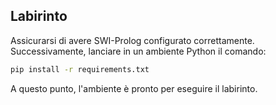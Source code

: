 ## Labirinto

Assicurarsi di avere SWI-Prolog configurato correttamente. Successivamente, lanciare in un ambiente Python il comando:

```bash
pip install -r requirements.txt
```

A questo punto, l'ambiente è pronto per eseguire il labirinto.